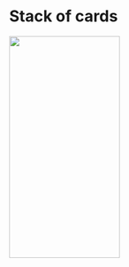 # Stack of cards


<img align="left" width="200" height="400" src="https://github.com/chethu/StackOfCards/blob/master/app/src/main/res/drawable/demo_vedio_1.gif">
